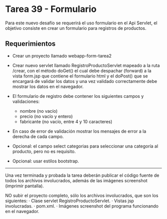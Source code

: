 # Tarea 39 - Formulario

Para este nuevo desafío se requerirá el uso formulario en el Api Servlet, el objetivo consiste en crear un formulario para registros de productos.

## Requerimientos
- Crear un proyecto llamado webapp-form-tarea2
- Crear nuevo servlet llamado RegistroProductoServlet mapeado a la ruta /crear, con el método doGet() el cual debe despachar (forward) a la vista form.jsp que contiene el formulario html y el doPost() que se encargará de validar los datos y una vez validado correctamente debe mostrar los datos en el navegador.

- El formulario de registro debe contener los siguientes campos y validaciones:
	- nombre (no vacío)
	- precio (no vacío y entero)
	- fabricante (no vacío, entre 4 y 10 caracteres)

- En caso de error de validación mostrar los mensajes de error a la derecha de cada campo.

- Opcional: el campo select categorias para seleccionar una categoría al producto, pero no es requisito.
- Opcional: usar estilos bootstrap.

---

Una vez terminada y probada la tarea deberán publicar el código fuente de todos los archivos involucrados, además de las imágenes screenshot (imprimir pantalla).

NO subir el proyecto completo, sólo los archivos involucrados, que son los siguientes:
· Clase servlet RegistroProductoServlet.
· Vistas jsp involucradas.
· pom.xml.
· Imágenes screenshot del programa funcionando en el navegador.